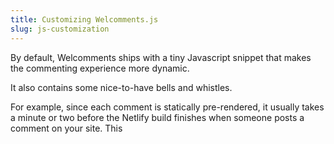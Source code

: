 ```yaml
---
title: Customizing Welcomments.js
slug: js-customization
---
```


By default, Welcomments ships with a tiny Javascript snippet that makes the commenting experience more dynamic.

It also contains some nice-to-have bells and whistles.

For example, since each comment is statically pre-rendered, it usually takes a minute or two before the Netlify build 
finishes when someone posts a comment on your site.
This 